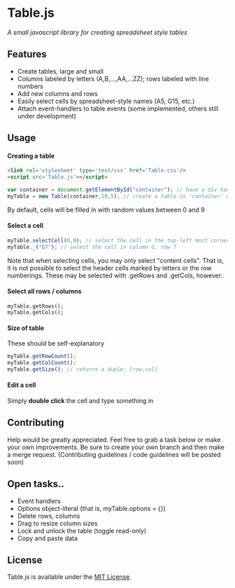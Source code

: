# Table.js
_A small javascript library for creating spreadsheet style tables_


## Features
 * Create tables, large and small
 * Columns labeled by letters (A,B,...,AA,...ZZ); rows labeled with line numbers
 * Add new columns and rows
 * Easily select cells by spreadsheet-style names (A5, G15, etc.)
 * Attach event-handlers to table events (some implemented, others still under development)


## Usage
#### Creating a table
```html
<link rel='stylesheet' type='text/css' href='Table.css'/>
<script src='Table.js'></script>
```
```javascript
var container = document.getElementById("container"); // have a div handy to hold the table
myTable = new Table(container,10,5); // create a table in 'container' with 10 rows, 5 columns
```
By default, cells will be filled in with random values between 0 and 9

#### Select a cell
```javascript
myTable.selectCell(0,0); // select the cell in the top-left most corner
myTable._("G7"); // select the cell in column G, row 7
```
Note that when selecting cells, you may only select "content cells". That is, it is not possible to select the header cells marked by letters or the row numberings. These may be selected with .getRows and .getCols, however:

#### Select all rows / columns
```
myTable.getRows();
myTable.getCols();
```

#### Size of table
These should be self-explanatory
```javascript
myTable.getRowCount();
myTable.getColCount();
myTable.getSize(); // returns a duple: [row,col]
```

#### Edit a cell
Simply __double click__ the cell and type something in

## Contributing
Help would be greatly appreciated. Feel free to grab a task below or make your own improvements. Be sure to create your own branch and then make a merge request.
(Contributing guidelines / code guidelines will be posted soon)


## Open tasks..
 * Event handlers
 * Options object-literal (that is, myTable.options = {})
 * Delete rows, columns
 * Drag to resize column sizes
 * Lock and unlock the table (toggle read-only)
 * Copy and paste data


## License
Table.js is available under the [MIT License](http://opensource.org/licenses/MIT).
